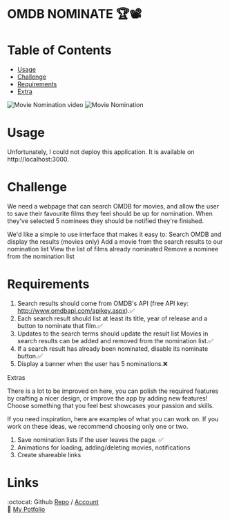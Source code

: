 # OMDB NOMINATE 🏆📽

  # Table of Contents

  - [Usage](#Usage)
  - [Challenge](#Challenge)
  - [Requirements](#Requirements)
  - [Extra](#Extra)

  ![Movie Nomination video](/img/Movie.gif) 
  ![Movie Nomination](/img/Movie.jpg) 

# Usage

Unfortunately, I could not deploy this application. It is available on http://localhost:3000.

# Challenge

We need a webpage that can search OMDB for movies, and allow the user to save their favourite films they feel should be up for nomination. When they've selected 5 nominees they should be notified they're finished.

We'd like a simple to use interface that makes it easy to:
Search OMDB and display the results (movies only)
Add a movie from the search results to our nomination list
View the list of films already nominated
Remove a nominee from the nomination list

# Requirements

1. Search results should come from OMDB's API (free API key: http://www.omdbapi.com/apikey.aspx).✅
2. Each search result should list at least its title, year of release and a button to nominate that film.✅
3. Updates to the search terms should update the result list
Movies in search results can be added and removed from the nomination list.✅
4. If a search result has already been nominated, disable its nominate button.✅
5. Display a banner when the user has 5 nominations.❌

Extras

There is a lot to be improved on here, you can polish the required features by crafting a nicer design, or improve the app by adding new features! Choose something that you feel best showcases your passion and skills.

If you need inspiration, here are examples of what you can work on. If you work on these ideas, we recommend choosing only one or two.


  1. Save nomination lists if the user leaves the page. ✅
  2. Animations for loading, adding/deleting movies, notifications
  3. Create shareable links
 






# Links
:octocat: Github [Repo](https://github.com/jmorris107/OMDB-Challenge.github.io) / [Account](https://github.com/)<br />
📃 [My Potfolio](https://react-portfolio-jennifer.herokuapp.com/) 
<br />
  

